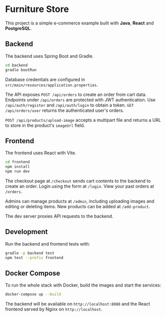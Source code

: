 # Furniture Store

This project is a simple e-commerce example built with **Java**, **React** and **PostgreSQL**.

## Backend

The backend uses Spring Boot and Gradle.

```bash
cd backend
gradle bootRun
```

Database credentials are configured in `src/main/resources/application.properties`.

The API exposes `POST /api/orders` to create an order from cart data. Endpoints
under `/api/orders` are protected with JWT authentication. Use `/api/auth/register`
and `/api/auth/login` to obtain a token.
`GET /api/orders/user` returns the authenticated user's orders.

`POST /api/products/upload-image` accepts a multipart file and returns a URL to store in the product's `imageUrl` field.

## Frontend

The frontend uses React with Vite.

```bash
cd frontend
npm install
npm run dev
```

The checkout page at `/checkout` sends cart contents to the backend to create an order.
Login using the form at `/login`. View your past orders at `/orders`.

Admins can manage products at `/admin`, including uploading images and editing or deleting items. New products can be added at `/add-product`.

The dev server proxies API requests to the backend.

## Development

Run the backend and frontend tests with:

```bash
gradle -p backend test
npm test --prefix frontend
```


## Docker Compose

To run the whole stack with Docker, build the images and start the services:

```bash
docker-compose up --build
```

The backend will be available on `http://localhost:8080` and the React frontend
served by Nginx on `http://localhost`.

